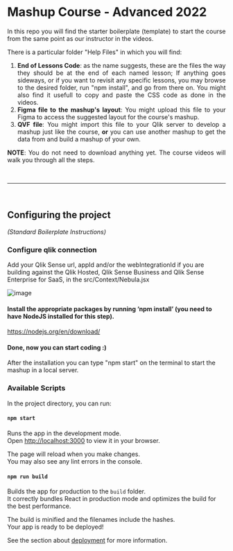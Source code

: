 # Mashup Course - Advanced 2022

<div style="text-align: justify">
In this repo you will find the starter boilerplate (template) to start the course from the same point as our instructor in the videos.

There is a particular folder "Help Files" in which you will find:

1. **End of Lessons Code**: as the name suggests, these are the files the way they should be at the end of each named lesson; If anything goes sideways, or if you want to revisit any specific lessons, you may browse to the desired folder, run "npm install", and go from there on. You might also find it usefull to copy and paste the CSS code as done in the videos.
2. **Figma file to the mashup's layout**: You might upload this file to your Figma to access the suggested layout for the course's mashup.
3. **QVF file**: You might import this file to your Qlik server to develop a mashup just like the course, **or** you can use another mashup to get the data from and build a mashup of your own.

**NOTE**: You do not need to download anything yet. The course videos will walk you through all the steps.
</div>

<br>
<hr>
<br>

## Configuring the project
*(Standard Boilerplate Instructions)*

### Configure qlik connection
Add your Qlik Sense url, appId and/or the webIntegrationId if you are building against the Qlik Hosted, Qlik Sense Business and Qlik Sense Enterprise for SaaS, in the src/Context/Nebula.jsx

![image](https://user-images.githubusercontent.com/27926021/165561461-b272c05a-458f-4e9a-a5c7-c8aa3ba1bdd2.png)


#### Install the appropriate packages by running ‘npm install’ (you need to have NodeJS installed for this step). 
https://nodejs.org/en/download/

#### Done, now you can start coding :)

After the installation you can type "npm start" on the terminal to start the mashup in a local server.


### Available Scripts

In the project directory, you can run:

#### `npm start`

Runs the app in the development mode.\
Open [http://localhost:3000](http://localhost:3000) to view it in your browser.

The page will reload when you make changes.\
You may also see any lint errors in the console.

#### `npm run build`

Builds the app for production to the `build` folder.\
It correctly bundles React in production mode and optimizes the build for the best performance.

The build is minified and the filenames include the hashes.\
Your app is ready to be deployed!

See the section about [deployment](https://facebook.github.io/create-react-app/docs/deployment) for more information.

